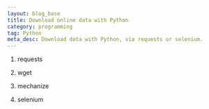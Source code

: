 ```yaml
---
layout: blog_base
title: Download online data with Python
category: programming
tag: Python
meta_desc: Download data with Python, via requests or selenium.
---
```


1. requests

2. wget

3. mechanize

4. selenium


